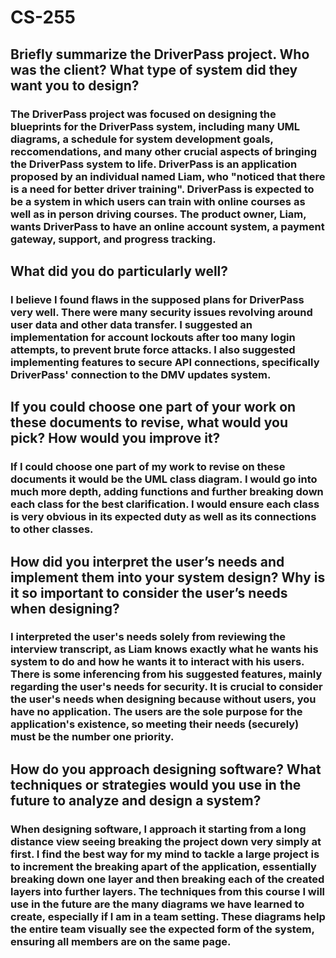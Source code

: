 # CS-255
## **Briefly summarize the DriverPass project. Who was the client? What type of system did they want you to design?**
###     The DriverPass project was focused on designing the blueprints for the DriverPass system, including many UML diagrams, a schedule for system development goals, reccomendations, and many other crucial aspects of bringing the DriverPass system to life. DriverPass is an application proposed by an individual named Liam, who "noticed that there is a need for better driver training". DriverPass is expected to be a system in which users can train with online courses as well as in person driving courses. The product owner, Liam, wants DriverPass to have an online account system, a payment gateway, support, and progress tracking.
     
## **What did you do particularly well?**
###     I believe I found flaws in the supposed plans for DriverPass very well. There were many security issues revolving around user data and other data transfer. I suggested an implementation for account lockouts after too many login attempts, to prevent brute force attacks. I also suggested implementing features to secure API connections, specifically DriverPass' connection to the DMV updates system. 
     
## **If you could choose one part of your work on these documents to revise, what would you pick? How would you improve it?**
###     If I could choose one part of my work to revise on these documents it would be the UML class diagram. I would go into much more depth, adding functions and further breaking down each class for the best clarification. I would ensure each class is very obvious in its expected duty as well as its connections to other classes.
  
## **How did you interpret the user’s needs and implement them into your system design? Why is it so important to consider the user’s needs when designing?**
###     I interpreted the user's needs solely from reviewing the interview transcript, as Liam knows exactly what he wants his system to do and how he wants it to interact with his users. There is some inferencing from his suggested features, mainly regarding the user's needs for security. It is crucial to consider the user's needs when designing because without users, you have no application. The users are the sole purpose for the application's existence, so meeting their needs (securely) must be the number one priority.
  
## **How do you approach designing software? What techniques or strategies would you use in the future to analyze and design a system?**
###     When designing software, I approach it starting from a long distance view seeing breaking the project down very simply at first. I find the best way for my mind to tackle a large project is to increment the breaking apart of the application, essentially breaking down one layer and then breaking each of the created layers into further layers. The techniques from this course I will use in the future are the many diagrams we have learned to create, especially if I am in a team setting. These diagrams help the entire team visually see the expected form of the system, ensuring all members are on the same page.
